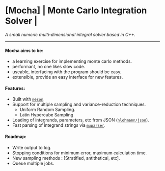 # [Mocha] | Monte Carlo Integration Solver |

*A small numeric multi-dimensional integral solver based in C++.*

--- 

#### Mocha aims to be:
- a learning exercise for implementing monte carlo methods.
- performant, no one likes slow code.
- useable, interfacing with the program should be easy.
- extensible, provide an easy interface for new features.

#### Features:
- Built with [`meson`](https://github.com/mesonbuild/meson).
- Support for multiple sampling and variance-reduction techniques.
    - Uniform Random Sampling.
    - Latin Hypercube Sampling.
- Loading of integrands, parameters, etc from JSON ([`nlohmann/json`](https://github.com/nlohmann/json)).
- Fast parsing of integrand strings via [`muparser`](https://github.com/beltoforion/muparser).

#### Roadmap:
- Write output to log.
- Stopping conditions for minimum error, maximum calculation time.
- New sampling methods : [Stratified, antithetical, etc].
- Queue multiple jobs.
